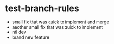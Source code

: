 # test-branch-rules

- small fix that was quick to implement and merge
- another small fix that was quick to implement
- nfl dev
- brand new feature
